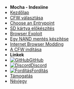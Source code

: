 - **Mocha - Indexiine**
- [Kezdőlap](../../../introduction)
- [CFW választása](../../cfw-choice)
- [Choose an Entrypoint](../entrypoint-choice)
- [SD kártya előkészítés](sd-preparation)
- [Browser Exploit](browser-exploit)
- [Egy NAND mentés készítése](nand-backup)
- [Internet Browser Modding](browser-modding)
- [A CFW indítása](launching-cfw)
- **Linkek**
- [![GitHub](https://icongr.am/simple/github.svg?color=808080&size=16)GitHub](https://github.com/hacks-guide/Guide-WiiU)
- [![Discord](https://icongr.am/simple/discord.svg?colored&size=16)Discord](https://discord.gg/C29hYvh)
- [![Fordítás](https://icongr.am/material/translate.svg?color=808080&size=16)Fordítás](https://hacks-guide.crowdin.com/u/projects/10)
- [Támogatás](../../../donations)
- [Névjegy](../../../about)